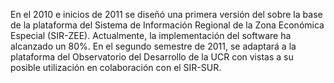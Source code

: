 En el 2010 e inicios de 2011 se diseñó una primera versión del sobre la base de la plataforma del Sistema de Información Regional de la Zona Económica Especial (SIR-ZEE). Actualmente, la implementación del software ha alcanzado un 80%. En el segundo semestre de 2011, se adaptará a la plataforma del Observatorio del Desarrollo de la UCR con vistas a su posible utilización en colaboración con el SIR-SUR.